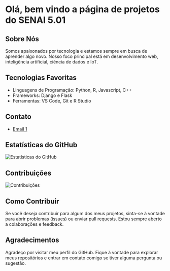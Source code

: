 # Olá, bem vindo a página de projetos do SENAI 5.01

## Sobre Nós
Somos apaixonados por tecnologia e estamos sempre em busca de aprender algo novo. Nosso foco principal está em desenvolvimento web, inteligência artificial, ciência de dados e IoT.

## Tecnologias Favoritas
- Linguagens de Programação: Python, R, Javascript, C++
- Frameworks: Django e Flask
- Ferramentas: VS Code, Git e R Studio

## Contato
- [Email 1](gabriel.sanches@sp.senai.br)

## Estatísticas do GitHub
![Estatísticas do GitHub](https://github-readme-stats.vercel.app/api?username=IST501&show_icons=true)

## Contribuições
![Contribuições](https://github-readme-stats.vercel.app/api/top-langs/?username=seu_usuario&layout=compact)

## Como Contribuir
Se você deseja contribuir para algum dos meus projetos, sinta-se à vontade para abrir problemas (issues) ou enviar pull requests. Estou sempre aberto a colaborações e feedback.

## Agradecimentos
Agradeço por visitar meu perfil do GitHub. Fique à vontade para explorar meus repositórios e entrar em contato comigo se tiver alguma pergunta ou sugestão.



<!---
IST501/IST501 is a ✨ special ✨ repository because its `README.md` (this file) appears on your GitHub profile.
You can click the Preview link to take a look at your changes.
--->
